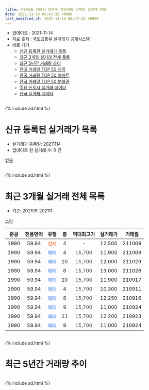 ```yaml
---
title: 경상남도 창원시 성산구 가음정동 아파트 실거래 정보
date: 2021-11-14 06:47:32 +0900
last_modified_at: 2021-11-14 06:47:32 +0900
---
```


* 업데이트 : 2021-11-14
* 자료 출처 : [국토교통부 실거래가 공개시스템](http://rt.molit.go.kr)
* 바로 가기
    * [신규 등록된 실거래가 목록](#신규-등록된-실거래가-목록)
    * [최근 3개월 실거래 전체 목록](#최근-3개월-실거래-전체-목록)
    * [최근 5년간 거래량 추이](#최근-5년간-거래량-추이)
    * [전국 거래량 TOP 50 지역](https://inasie.github.io/apt-trade-info/최근-3개월-전국에서-가장-거래가-많이-발생한-지역)
    * [전국 거래량 TOP 50 아파트](https://inasie.github.io/apt-trade-info/최근-3개월-전국에서-가장-거래가-많이-발생한-아파트)
    * [전국 거래량 TOP 50 분양권](https://inasie.github.io/apt-trade-info/최근-3개월-전국에서-가장-거래가-많이-발생한-분양권)
    * [주요 신도시 실거래 데이터](https://inasie.github.io/apt-trade-info/주요-신도시)
    * [전국 실거래 데이터](https://inasie.github.io/apt-trade-info/전국)
<br>
{% include ad.html %}
<br>

# 신규 등록된 실거래가 목록
* 실거래가 등록일: 20211114
* 업데이트 된 실거래 수: 0 건

없음

<br>
{% include ad.html %}
<br>

# 최근 3개월 실거래 전체 목록
* 기준: 202109-202111


[소라](https://search.naver.com/search.naver?query=%EA%B2%BD%EC%83%81%EB%82%A8%EB%8F%84+%EC%B0%BD%EC%9B%90%EC%8B%9C+%EC%84%B1%EC%82%B0%EA%B5%AC+%EA%B0%80%EC%9D%8C%EC%A0%95%EB%8F%99+%EC%86%8C%EB%9D%BC)

|준공|전용면적|유형|층|역대최고가|실거래가|거래월|
|:---:|:---:|:---:|:---:|:---:|:---:|:---:|
|1990|59.94|<span style="color:#ff5a00">전세</span>|4|<span style="color:#444444">-</span>|12,500|211009|
|1990|59.94|<span style="color:#4285f3">매매</span>|4|<span style="color:#444444">15,700</span>|11,900|211009|
|1990|59.94|<span style="color:#4285f3">매매</span>|10|<span style="color:#444444">15,700</span>|12,000|211029|
|1990|59.94|<span style="color:#4285f3">매매</span>|6|<span style="color:#444444">15,700</span>|13,000|211026|
|1990|59.94|<span style="color:#4285f3">매매</span>|10|<span style="color:#444444">15,700</span>|11,900|210917|
|1990|59.94|<span style="color:#4285f3">매매</span>|4|<span style="color:#444444">15,700</span>|10,300|210911|
|1990|59.94|<span style="color:#4285f3">매매</span>|8|<span style="color:#444444">15,700</span>|12,250|210916|
|1990|59.94|<span style="color:#4285f3">매매</span>|9|<span style="color:#444444">15,700</span>|11,000|210924|
|1990|59.94|<span style="color:#4285f3">매매</span>|11|<span style="color:#444444">15,700</span>|12,200|210923|
|1990|59.94|<span style="color:#4285f3">매매</span>|9|<span style="color:#444444">15,700</span>|11,000|210924|


<br>
{% include ad.html %}
<br>

# 최근 5년간 거래량 추이


<div style="width:100%;">
    <canvas id="deal_progress" height="200"></canvas>
</div>

<script>
new Chart(document.getElementById("deal_progress"), {
    type: 'line',
    data: {
        labels: ['201611','201612','201701','201702','201703','201704','201705','201706','201707','201708','201709','201710','201711','201712','201801','201802','201803','201804','201805','201806','201807','201808','201809','201810','201811','201812','201901','201902','201903','201904','201905','201906','201907','201908','201909','201910','201911','201912','202001','202002','202003','202004','202005','202006','202007','202008','202009','202010','202011','202012','202101','202102','202103','202104','202105','202106','202107','202108','202109','202110','202111'],
        datasets: [{
            label: '매매',
            pointRadius: 1,
            data: [0, 2, 0, 1, 2, 0, 0, 3, 0, 1, 1, 0, 1, 0, 0, 1, 0, 2, 0, 0, 1, 1, 2, 1, 2, 1, 2, 1, 1, 1, 2, 1, 0, 1, 2, 1, 0, 0, 2, 0, 2, 0, 0, 2, 5, 0, 1, 2, 7, 2, 0, 1, 2, 0, 8, 10, 0, 0, 6, 3, 0],
            borderColor: "rgba(255, 201, 14, 1)",
            backgroundColor: "rgba(255, 201, 14, 0.5)",
            fill: false,
            lineTension: 0
        },{
            label: '전월세',
            pointRadius: 1,
            data: [2, 1, 0, 1, 0, 0, 0, 1, 1, 0, 2, 0, 2, 0, 2, 0, 2, 1, 1, 1, 1, 0, 0, 2, 1, 1, 1, 0, 2, 0, 1, 1, 1, 0, 0, 0, 2, 0, 2, 0, 4, 1, 2, 1, 0, 2, 2, 0, 1, 1, 2, 0, 0, 0, 2, 2, 0, 0, 0, 1, 0],
            borderColor: "rgba(0, 141, 185, 1)",
            backgroundColor: "rgba(0, 141, 185, 0.5)",
            fill: false,
            lineTension: 0
        }
        ]
    },
    options: {
        responsive: true,
        title: {
            display: false
        },
        tooltips: {
            mode: 'index',
            intersect: false
        },
        hover: {
            mode: 'nearest',
            intersect: true
        },
        scales: {
            xAxes: [{
                display: true,
                scaleLabel: {
                    display: true,
                    labelString: '년/월'
                }
            }],
            yAxes: [{
                display: true,
                ticks: {
                    suggestedMin: 0,
                },
                scaleLabel: {
                    display: true,
                    labelString: '실거래 수'
                }
            }]
        }
    }
});

</script>


<br>
{% include ad.html %}
<br>

